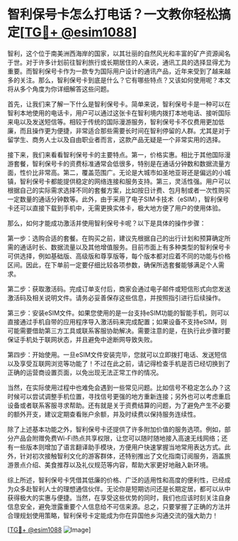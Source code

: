 # 智利保号卡怎么打电话？一文教你轻松搞定[[TG💪+ @esim1088](https://t.me/s/esim1088)]

智利，这个位于南美洲西海岸的国家，以其壮丽的自然风光和丰富的矿产资源闻名于世。对于许多计划前往智利旅行或长期居住的人来说，通讯工具的选择显得尤为重要。而智利保号卡作为一款专为国际用户设计的通讯产品，近年来受到了越来越多的关注。那么，智利保号卡到底是什么？它有哪些特点？又该如何使用呢？本文将从多个角度为你详细解答这些问题。

首先，让我们来了解一下什么是智利保号卡。简单来说，智利保号卡是一种可以在智利本地使用的电话卡，用户可以通过这张卡在智利境内拨打本地电话、接听国际来电以及发送短信等。相较于传统的国际漫游服务，智利保号卡不仅费用更加低廉，而且操作更为便捷，非常适合那些需要长时间在智利停留的人群。尤其是对于留学生、商务人士以及自由职业者而言，这款产品无疑是一个非常实用的选择。

接下来，我们来看看智利保号卡的主要特点。第一，价格实惠。相比于其他国际漫游套餐，智利保号卡的资费标准通常会低很多，特别是在通话分钟数和数据流量方面，性价比非常高。第二，覆盖范围广。无论是大城市如圣地亚哥还是偏远的小城镇，智利保号卡都能提供稳定的网络连接和服务支持。第三，灵活性强。用户可以根据自己的实际需求选择不同的套餐方案，比如按日计费、包月制或者一次性购买一定数量的通话分钟数等。此外，由于采用了电子SIM卡技术（eSIM），智利保号卡还可以直接下载到手机中，无需更换实体卡，极大地方便了用户的使用体验。

那么，如何才能成功激活并使用智利保号卡呢？以下是具体的操作步骤：

第一步：选购合适的套餐。在购买之前，建议先根据自己的出行计划和预算确定所需的通话时长、数据流量以及其他增值服务。目前市面上有多种类型的智利保号卡可供选择，例如基础版、高级版和尊享版等，每个版本都对应着不同的功能与价格区间。因此，在下单前一定要仔细比较各项参数，确保所选套餐能够满足个人需求。

第二步：获取激活码。完成订单支付后，商家会通过电子邮件或短信形式向您发送激活码及相关说明文件。请务必妥善保存这些信息，并按照指引进行后续操作。

第三步：安装eSIM文件。如果您使用的是一台支持eSIM功能的智能手机，则可以直接通过手机自带的应用程序导入激活码来完成配置；如果设备不支持eSIM，则可能需要借助第三方工具或联系客服协助解决。需要注意的是，在执行此步骤时要保证手机处于联网状态，并且避免中途断网导致失败。

第四步：开始使用。一旦eSIM文件安装完毕，您就可以立即拨打电话、发送短信以及享受互联网浏览等功能了！不过在此之前，请记得检查手机是否已经切换到了正确的运营商设置页面，以免出现无法正常工作的情况。

当然，在实际使用过程中也难免会遇到一些常见问题。比如信号不稳定怎么办？这时候可以尝试调整手机位置，寻找信号更强的地方重新连接；另外也可以考虑重启设备或者联系客服寻求帮助。还有就是关于资费结算的问题，为了避免产生不必要的额外开支，建议定期查看账户余额，并及时续费以保持服务连续性。

除了上述基本功能之外，智利保号卡还提供了许多附加价值的服务选项。例如，部分产品会附赠免费Wi-Fi热点共享权限，让您可以随时随地接入高速无线网络；还有一些版本则增加了语言翻译助手模块，方便用户快速掌握当地常用表达方式。此外，针对初次接触智利文化的游客群体，还特别推出了文化指南订阅服务，涵盖旅游景点介绍、美食推荐以及礼仪规范等内容，帮助大家更好地融入新环境。

综上所述，智利保号卡凭借其低廉的价格、广泛的适用性和高度的便利性，已经成为众多赴智利人士的理想通信伙伴。无论你是短期访问还是长期定居，都可以从中获得极大的实惠与便捷。当然，在享受这些优势的同时，我们也应该时刻关注自身信息安全，避免泄露重要个人信息给不可信来源。总之，只要掌握了正确的方法并合理规划使用策略，智利保号卡定能成为你在异国他乡沟通交流的强大助力！

[[TG💪+ @esim1088](https://t.me/s/esim1088) ![Image](https://i.postimg.cc/4NQfJmqS/Snipaste-2025-05-13-00-14-12.png)]